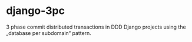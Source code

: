 # django-3pc
3 phase commit distributed transactions in DDD Django projects using the „database per subdomain“ pattern.
